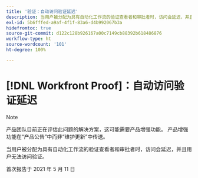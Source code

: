 ```yaml
---
title: '验证：自动访问验证延迟'
description: 当用户被分配为具有自动化工作流的验证查看者和审批者时，访问会延迟，并且用户无法访问验证。
exl-id: 5b6fffed-a9af-4f1f-83a6-d4b992067b3a
hidefromtoc: true
source-git-commit: d122c128b926167a00c7149cb88392b618486876
workflow-type: ht
source-wordcount: '101'
ht-degree: 100%

---
```


# [!DNL Workfront Proof]：自动访问验证延迟

>[!NOTE]
>
>产品团队目前正在评估此问题的解决方案，这可能需要产品增强功能。 产品增强功能在“产品公告”中而非“维护更新”中传送。

当用户被分配为具有自动化工作流的验证查看者和审批者时，访问会延迟，并且用户无法访问验证。

首次报告于 2021 年 5 月 11 日
